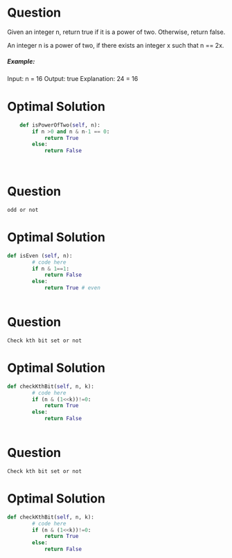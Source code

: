 # Question

Given an integer n, return true if it is a power of two. Otherwise, return false.

An integer n is a power of two, if there exists an integer x such that n == 2x.


##### Example:
Input: n = 16
Output: true
Explanation: 24 = 16

# Optimal Solution

``` python
    def isPowerOfTwo(self, n):
        if n >0 and n & n-1 == 0:
            return True
        else:
            return False
        
            
```
# Question
    odd or not
# Optimal Solution
``` python
def isEven (self, n):
        # code here 
        if n & 1==1:
            return False
        else:
            return True # even
        
```
# Question
    Check kth bit set or not
# Optimal Solution
``` python
def checkKthBit(self, n, k):
        # code here
        if (n & (1<<k))!=0:
            return True
        else:
            return False
        
```
# Question
    Check kth bit set or not
# Optimal Solution
``` python
def checkKthBit(self, n, k):
        # code here
        if (n & (1<<k))!=0:
            return True
        else:
            return False
        
```
